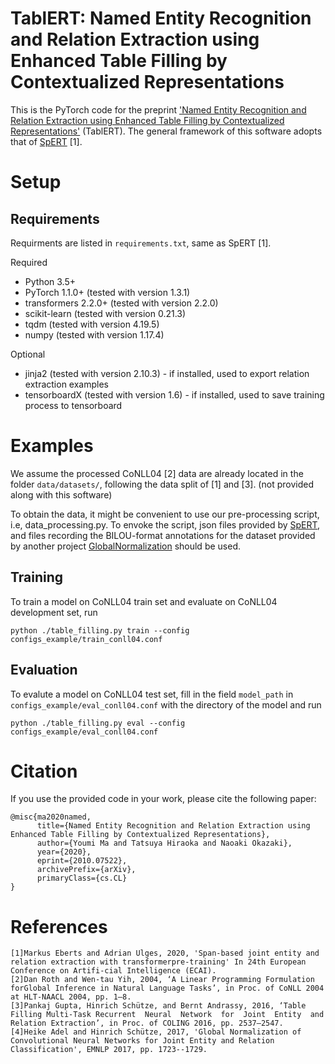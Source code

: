 # TablERT: Named Entity Recognition and Relation Extraction using Enhanced Table Filling by Contextualized Representations
This is the PyTorch code for the preprint ['Named Entity Recognition and Relation Extraction using Enhanced Table Filling by Contextualized Representations'](https://arxiv.org/abs/2010.07522) (TablERT).
The general framework of this software adopts that of [SpERT](https://github.com/markus-eberts/spert) [1].
# Setup

## Requirements
Requirments are listed in `requirements.txt`, same as SpERT [1].

Required
- Python 3.5+
- PyTorch 1.1.0+ (tested with version 1.3.1)
- transformers 2.2.0+ (tested with version 2.2.0)
- scikit-learn (tested with version 0.21.3)
- tqdm (tested with version 4.19.5)
- numpy (tested with version 1.17.4)

Optional
- jinja2 (tested with version 2.10.3) - if installed, used to export relation extraction examples
- tensorboardX (tested with version 1.6) - if installed, used to save training process to tensorboard


# Examples

We assume the processed CoNLL04 [2] data are already located in the folder `data/datasets/`, following the data split of [1] and [3]. (not provided along with this software)

To obtain the data, it might be convenient to use our pre-processing script, i.e, data_processing.py. To envoke the script, json files provided by [SpERT](https://github.com/markus-eberts/spert), and files recording the BILOU-format annotations for the dataset provided by another project [GlobalNormalization](http://cistern.cis.lmu.de/globalNormalization/) should be used. 

## Training

To train a model on CoNLL04 train set and evaluate on CoNLL04 development set, run

```
python ./table_filling.py train --config configs_example/train_conll04.conf
```
## Evaluation

To evalute a model on CoNLL04 test set, fill in the field `model_path` in `configs_example/eval_conll04.conf` with the directory of the model and run

```
python ./table_filling.py eval --config configs_example/eval_conll04.conf
```

# Citation

If you use the provided code in your work, please cite the following paper:

```
@misc{ma2020named,
      title={Named Entity Recognition and Relation Extraction using Enhanced Table Filling by Contextualized Representations}, 
      author={Youmi Ma and Tatsuya Hiraoka and Naoaki Okazaki},
      year={2020},
      eprint={2010.07522},
      archivePrefix={arXiv},
      primaryClass={cs.CL}
}
```

# References
```
[1]Markus Eberts and Adrian Ulges, 2020, 'Span-based joint entity and relation extraction with transformerpre-training' In 24th European Conference on Artifi-cial Intelligence (ECAI).
[2]Dan Roth and Wen-tau Yih, 2004, ‘A Linear Programming Formulation forGlobal Inference in Natural Language Tasks’, in Proc. of CoNLL 2004 at HLT-NAACL 2004, pp. 1–8.
[3]Pankaj Gupta, Hinrich Schütze, and Bernt Andrassy, 2016, ‘Table Filling Multi-Task Recurrent  Neural  Network  for  Joint  Entity  and  Relation Extraction’, in Proc. of COLING 2016, pp. 2537–2547.
[4]Heike Adel and Hinrich Schütze, 2017, 'Global Normalization of Convolutional Neural Networks for Joint Entity and Relation Classification', EMNLP 2017, pp. 1723--1729. 
```


